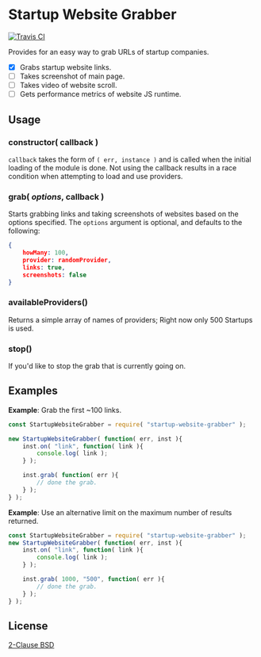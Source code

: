 # Startup Website Grabber

[![Travis CI](https://travis-ci.org/robertkeizer/startup-website-grabber.svg?branch=master)](https://travis-ci.org/robertkeizer/startup-website-grabber)


Provides for an easy way to grab URLs of startup companies. 

 - [x] Grabs startup website links.
 - [ ] Takes screenshot of main page.
 - [ ] Takes video of website scroll.
 - [ ] Gets performance metrics of website JS runtime.

## Usage

### constructor( callback )
`callback` takes the form of `( err, instance )` and is called when the initial loading of the module is done. Not using the callback results in a race condition when attempting to load and use providers.

### grab( *options*, callback )
Starts grabbing links and taking screenshots of websites based on the options specified. The `options` argument is optional, and defaults to the following:

```json
{
	howMany: 100,
	provider: randomProvider,
	links: true,
	screenshots: false
}
```

### availableProviders()
Returns a simple array of names of providers; Right now only 500 Startups is used.

### stop()
If you'd like to stop the grab that is currently going on.

## Examples
**Example**: Grab the first ~100 links.
```js
const StartupWebsiteGrabber = require( "startup-website-grabber" );

new StartupWebsiteGrabber( function( err, inst ){
	inst.on( "link", function( link ){
		console.log( link );
	} );

	inst.grab( function( err ){
		// done the grab.
	} );
} );
```

**Example**: Use an alternative limit on the maximum number of results returned.
```js
const StartupWebsiteGrabber = require( "startup-website-grabber" );
new StartupWebsiteGrabber( function( err, inst ){
	inst.on( "link", function( link ){
		console.log( link );
	} );

	inst.grab( 1000, "500", function( err ){
		// done the grab.
	} );
} );
```

## License
[2-Clause BSD](https://opensource.org/licenses/BSD-2-Clause)
